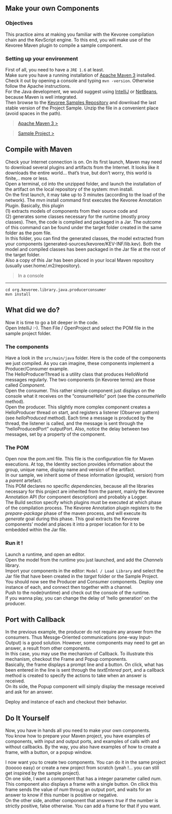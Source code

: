 Make your own Components
---------------

### Objectives
This practice aims at making you familiar with the Kevoree compilation chain and the KevScript engine. To this end, you will make use of the Kevoree Maven plugin to compile a sample component.

### Setting up your environment
First of all, you need to have a `JRE 1.6` at least.    
Make sure you have a running installation of [Apache Maven 3](http://maven.apache.org/download.cgi) installed. Check it out by opening a console and typing `mvn -version`. Otherwise follow the Apache instructions.    
For the Java development, we would suggest using [IntelliJ](http://www.jetbrains.com/idea/download/index.html) or [NetBeans](https://netbeans.org/downloads/index.html), because Maven is well integrated.       
Then browse to the [Kevoree Samples Repository](https://github.com/kevoree/kevoree-samples/releases "Title") and download the last stable version of the Project Sample. Unzip the file in a convenient place (avoid spaces in the path). 

> [Apache Maven 3 >](http://maven.apache.org/download.cgi)    

> [Sample Project >](https://github.com/kevoree/kevoree-samples/releases)

Compile with Maven
---------------

Check your Internet connection is on. On its first launch, Maven may need to download several plugins and artifacts from the Internet. It looks like it downloads the entire world... that’s true, but don’t worry, this world is finite,.. more or less.   
Open a terminal, cd into the unzipped folder, and launch the installation of the artifact on the local repository of the system: mvn install.    
On the first launch, it may take up to 3 minutes (according to the load of the network). The mvn install command first executes the Kevoree Annotation Plugin. Basically, this plugin    
(1) extracts models of components from their source code and    
(2) generates some classes necessary for the runtime (mostly proxy classes). Then, the code is compiled and packaged in a Jar.
The outcome of this command can be found under the target folder created in the same folder as the pom file.   
In this folder, you can find the generated classes, the model extracted from your components (generated-sources/kevoree/KEV-INF/lib.kev). Both the model and compiled classes has been packaged in the Jar file at the root of the target folder.   
Also a copy of this Jar has been placed in your local Maven repository (usually user.home/.m2/repository).

>In a console   
***************
```
cd org.kevoree.library.java.producerconsumer
mvn install
```


What did we do?
---------------

Now it is time to go a bit deeper in the code.   
Open IntelliJ :-). Then File / OpenProject and select the POM file in the sample project folder.

### The components

Have a look in the `src/main/java` folder. Here is the code of the components we just compiled. As you can imagine, these components implement a Producer/Consumer example.   
The HelloProducerThread is a utility class that produces HelloWorld messages regularly. The two components (in Kevoree terms) are those called *Component*.   
Open the consumer. This rather simple component just displays on the console what it receives on the ”consumeHello” port (see the *consumeHello* method).   
Open the producer. This slightly more complex component creates a HelloProducer thread on start, and registers a listener (Observer pattern) (see *helloProduced* method). Each time a message is produced by the thread, the listener is called, and the message is sent through the ”helloProducedPort” outputPort. Also, notice the delay between two messages, set by a property of the component.

### The POM

Open now the pom.xml file. This file is the configuration file for Maven executions.
At top, the Identity section provides information about the group, unique name, display name and version of the artifact.   
In our sample, we inherit some of these information (groupId, version) from a *parent* artefact.    
This POM declares no specific *dependencies*, because all the libraries necessary for this project are inherited from the parent, mainly the Kevoree Annotation API (for component description) and probably a Logger.   
The Build section specify which plugins must be executed at which phase of the compilation process. The Kevoree Annotation plugin registers to the *prepare-package* phase of the maven process, and will execute its *generate* goal during this phase. This goal extracts the Kevoree components’ model and places it into a proper location for it to be embedded within the Jar file.


### Run it !
Launch a runtime, and open an editor.   
Open the model from the runtime you just launched, and add the *Channels* library.   
Import your components in the editor: `Model / Load Library` and select the Jar file that have been created in the *target* folder or the Sample Project.   
You should now see the Producer and Consumer components. Deploy one instance of each, and connect then together with a channel.   
Push to the node(runtime) and check out the console of the runtime.   
If you wanna play, you can change the delay of 'hello generation' on the producer.



Port with Callback
---------------

In the previous example, the producer do not require any answer from the consumers. Thus Messge-Oriented communications (one-way Input-Output) is a good solution. However, some components may need to get an answer, a result from other components.    
In this case, you may use the mechanism of Callback. To illustrate this mechanism, checkout the Frame and Popup components.    
Basically, the frame displays a prompt line and a button. On click, what has been entered in the line is sent through the *textEntered* port, and a callback method is created to specify the actions to take when an answer is received.   
On its side, the Popup component will simply display the message received and ask for an answer.    

Deploy and instance of each and checkout their behavior.



Do It Yourself
---------------

Now, you have in hands all you need to make your own components.   
You know how to prepare your Maven project, you have examples of components, with input and output ports, and examples of calls with and without callbacks. By the way, you also have examples of how to create a frame, with a button, or a popup window.   

I now want you to create two components. You can do it in the same project (tooooo easy) or create a new project from scratch (yeah !... you can still get inspired by the sample project).    
On one side, I want a component that has a integer parameter called *num*. This component also displays a frame with a single button. On cllick this frame sends the value of *num* throug an output port, and waits for an answer to know if this number is positive or negative.    
On the other side, another component that answers *true* if the number is strictly positive, false otherwise. You can add a frame for that if you want.

